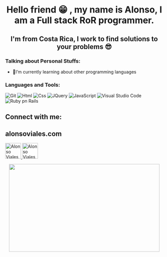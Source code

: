 <h1 align="center">Hello friend 😁 , my name is Alonso, I am a Full stack RoR programmer. </h1>

<h2 align="center">I'm from Costa Rica, I work to find solutions to your problems 😎</h2>

### Talking about Personal Stuffs:

- 📘I’m currently learning about other programming languages 

### Languages and Tools:

![Git](https://img.shields.io/badge/Git-F05032?style=flat-square&logo=Git&logoColor=white)
![Html](https://img.shields.io/badge/Html-FA7343?style=flat-square&logo=Html&logoColor=white)
![Css](https://img.shields.io/badge/Css-1575F9?style=flat-square&logo=Css&logoColor=white)
![JQuery](https://img.shields.io/badge/Jquery-3776AB?style=flat-square&logo=Jquery&logoColor=white)
![JavaScript](https://img.shields.io/badge/JavaScript-F7DF1E?style=flat-square&logo=JavaScript&logoColor=white)
![Visual Studio Code](https://img.shields.io/badge/Visual_Studio_Code-007ACC?style=flat-square&logo=Visual-Studio-Code&logoColor=white)
![Ruby pn Rails](https://img.shields.io/badge/Ruby_on_Rails-0078D7?style=flat-square&logo=Ruby-on-Rails-Edge&logoColor=white)


<p align="left">
<h2  align="left">Connect with me:</h2>
<h2  align="left">alonsoviales.com</h3>
<a href="https://www.linkedin.com/in/alonso-viales-arrieta-524183201/">
  <img alt="Alonso Viales LinkedIn" width="50px" src="https://cdn.jsdelivr.net/npm/simple-icons@v3/icons/linkedin.svg" />
</a>
<a href="https://alonsoviales.com/">
<img alt="Alonso Viales briefcase" width="50px" style="background-color:white;"src="https://cdn.jsdelivr.net/npm/simple-icons@v3/icons/github.svg" />
</a>
</p>
<p align="center">
<img src="https://media1.giphy.com/media/12BYUePgtn7sis/giphy.gif?cid=ecf05e470jzsuwisi6jdg5diompvyfkeipxtty8xvgtspfc1&rid=giphy.gif&ct=g" width="480" height="280" />
</p>
